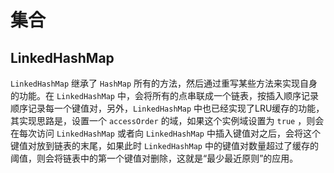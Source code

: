 # 集合

## LinkedHashMap

`LinkedHashMap` 继承了 `HashMap` 所有的方法，然后通过重写某些方法来实现自身的功能。在 `LinkedHashMap`  中，会将所有的点串联成一个链表，按插入顺序记录顺序记录每一个键值对，另外，`LinkedHashMap` 中也已经实现了LRU缓存的功能，其实现思路是，设置一个 `accessOrder` 的域，如果这个实例域设置为 `true` ，则会在每次访问 `LinkedHashMap` 或者向 `LinkedHashMap` 中插入键值对之后，会将这个键值对放到链表的末尾，如果此时 `LinkedHashMap` 中的键值对数量超过了缓存的阈值，则会将链表中的第一个键值对删除，这就是“最少最近原则”的应用。